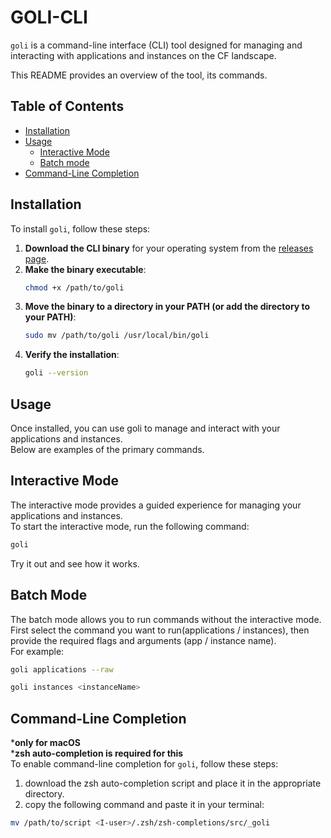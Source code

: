 # GOLI-CLI


`goli` is a command-line interface (CLI) tool designed for managing and interacting with applications and instances on the CF landscape.

This README provides an overview of the tool, its commands.


## Table of Contents

- [Installation](#installation)
- [Usage](#usage)
    - [Interactive Mode](#interactive-mode)
    - [Batch mode](#Batch-ModeComing-Soon)
- [Command-Line Completion](#Command-Line-CompletionComing-Soon)

## Installation

To install `goli`, follow these steps:

1. **Download the CLI binary** for your operating system from the [releases page](https://github.wdf.sap.corp/Portal-CF/Goli-Cli/releases).
2. **Make the binary executable**:
   ```sh
   chmod +x /path/to/goli
    ```
3. **Move the binary to a directory in your PATH (or add the directory to your PATH)**:
    ```sh
    sudo mv /path/to/goli /usr/local/bin/goli
    ```
4. **Verify the installation**:
    ```sh
    goli --version
    ```

## Usage
Once installed, you can use goli to manage and interact with your applications and instances. \
Below are examples of the primary commands.

## Interactive Mode
The interactive mode provides a guided experience for managing your applications and instances. \
To start the interactive mode, run the following command:
```sh
goli
```
Try it out and see how it works.

## Batch Mode
The batch mode allows you to run commands without the interactive mode. \
First select the command you want to run(applications / instances), then provide the required flags and arguments (app / instance name). \
For example:
```sh
goli applications --raw
```
```sh
goli instances <instanceName>
```

## Command-Line Completion
***only for macOS** \
***zsh auto-completion is required for this** \
To enable command-line completion for `goli`, follow these steps:
1. download the zsh auto-completion script and place it in the appropriate directory.
2. copy the following command and paste it in your terminal:
```sh
mv /path/to/script <I-user>/.zsh/zsh-completions/src/_goli
```



